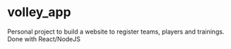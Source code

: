 # volley_app

Personal project to build a website to register teams, players and trainings.
Done with React/NodeJS
